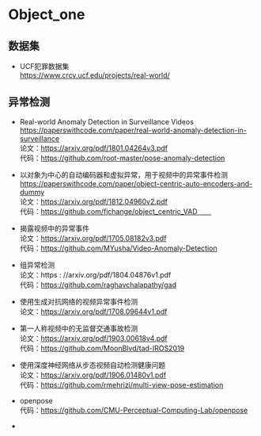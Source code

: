 # Object_one

## 数据集
* UCF犯罪数据集  
https://www.crcv.ucf.edu/projects/real-world/

## 异常检测 
* Real-world Anomaly Detection in Surveillance Videos  
https://paperswithcode.com/paper/real-world-anomaly-detection-in-surveillance  
论文：https://arxiv.org/pdf/1801.04264v3.pdf  
代码：https://github.com/root-master/pose-anomaly-detection

* 以对象为中心的自动编码器和虚拟异常，用于视频中的异常事件检测  
https://paperswithcode.com/paper/object-centric-auto-encoders-and-dummy  
论文：https://arxiv.org/pdf/1812.04960v2.pdf  
代码：https://github.com/fjchange/object_centric_VAD　　

* 揭露视频中的异常事件  
论文：https://arxiv.org/pdf/1705.08182v3.pdf  
代码：https://github.com/MYusha/Video-Anomaly-Detection

* 组异常检测  
论文：https : //arxiv.org/pdf/1804.04876v1.pdf   
代码：https://github.com/raghavchalapathy/gad

* 使用生成对抗网络的视频异常事件检测  
论文：https://arxiv.org/pdf/1708.09644v1.pdf  

* 第一人称视频中的无监督交通事故检测  
论文：https://arxiv.org/pdf/1903.00618v4.pdf  
代码：https://github.com/MoonBlvd/tad-IROS2019  

* 使用深度神经网络从步态视频自动检测健康问题  
论文：https://arxiv.org/pdf/1906.01480v1.pdf  
代码：https://github.com/rmehrizi/multi-view-pose-estimation  

* openpose  
代码：https://github.com/CMU-Perceptual-Computing-Lab/openpose  

* 
